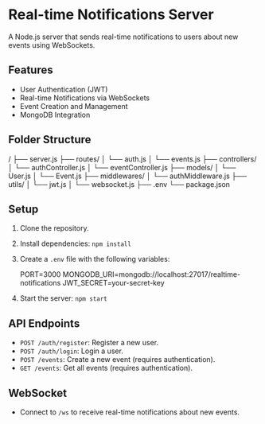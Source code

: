 # Real-time Notifications Server

A Node.js server that sends real-time notifications to users about new events using WebSockets.

## Features

*   User Authentication (JWT)
*   Real-time Notifications via WebSockets
*   Event Creation and Management
*   MongoDB Integration

## Folder Structure


/
├── server.js
├── routes/
│   └── auth.js
│   └── events.js
├── controllers/
│   └── authController.js
│   └── eventController.js
├── models/
│   └── User.js
│   └── Event.js
├── middlewares/
│   └── authMiddleware.js
├── utils/
│   └── jwt.js
│   └── websocket.js
├── .env
└── package.json


## Setup

1.  Clone the repository.
2.  Install dependencies: `npm install`
3.  Create a `.env` file with the following variables:
    
    PORT=3000
    MONGODB_URI=mongodb://localhost:27017/realtime-notifications
    JWT_SECRET=your-secret-key
    
4.  Start the server: `npm start`

## API Endpoints

*   `POST /auth/register`: Register a new user.
*   `POST /auth/login`: Login a user.
*   `POST /events`: Create a new event (requires authentication).
*   `GET /events`: Get all events (requires authentication).

## WebSocket

*   Connect to `/ws` to receive real-time notifications about new events.

